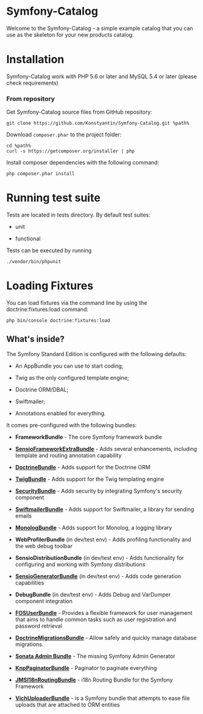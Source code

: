 Symfony-Catalog
===============

Welcome to the Symfony-Catalog - a simple example catalog 
that you can use as the skeleton for your new products catalog.

Installation
============
Symfony-Catalog work with PHP 5.6 or later and MySQL 5.4 or later (please check requirements)

### From repository

Get Symfony-Catalog source files from GitHub repository:
```
git clone https://github.com/Konstyantin/Symfony-Catalog.git %path%
```

Download `composer.phar` to the project folder:
```
cd %path%
curl -s https://getcomposer.org/installer | php
```

Install composer dependencies with the following command:
```
php composer.phar install
```

Running test suite
==================
Tests are located in tests directory. By default test suites:
  
  * unit
  
  * functional
  
Tests can be executed by running

~~~~~~~~
./vendor/bin/phpunit
~~~~~~~~

Loading Fixtures
================
You can load fixtures via the command line by using the doctrine:fixtures:load command:
  
~~~~~~~~~~~~~~~~~~~~~~~~~~~~~~~~~~~~~~
php bin/console doctrine:fixtures:load 
~~~~~~~~~~~~~~~~~~~~~~~~~~~~~~~~~~~~~~

What's inside?
--------------

The Symfony Standard Edition is configured with the following defaults:

  * An AppBundle you can use to start coding;

  * Twig as the only configured template engine;

  * Doctrine ORM/DBAL;

  * Swiftmailer;

  * Annotations enabled for everything.

It comes pre-configured with the following bundles:

  * **FrameworkBundle** - The core Symfony framework bundle

  * [**SensioFrameworkExtraBundle**][6] - Adds several enhancements, including
    template and routing annotation capability

  * [**DoctrineBundle**][7] - Adds support for the Doctrine ORM

  * [**TwigBundle**][8] - Adds support for the Twig templating engine

  * [**SecurityBundle**][9] - Adds security by integrating Symfony's security
    component

  * [**SwiftmailerBundle**][10] - Adds support for Swiftmailer, a library for
    sending emails

  * [**MonologBundle**][11] - Adds support for Monolog, a logging library

  * **WebProfilerBundle** (in dev/test env) - Adds profiling functionality and
    the web debug toolbar

  * **SensioDistributionBundle** (in dev/test env) - Adds functionality for
    configuring and working with Symfony distributions

  * [**SensioGeneratorBundle**][13] (in dev/test env) - Adds code generation
    capabilities

  * **DebugBundle** (in dev/test env) - Adds Debug and VarDumper component
    integration
    
  * [**FOSUserBundle**][14] - Provides a flexible framework for
    user management that aims to handle common tasks such as user registration
    and password retrieval 
    
  * [**DoctrineMigrationsBundle**][15] - Allow safely and
    quickly manage database migrations.
    
  * [**Sonata Admin Bundle**][16] - The missing Symfony
   Admin Generator
   
  * [**KnpPaginatorBundle**][17] - Paginator to paginate everything 
  
  * [**JMSI18nRoutingBundle**][18] - i18n Routing Bundle for the Symfony Framework
  
  * [**VichUploaderBundle**][19] - is a Symfony bundle that attempts to 
    ease file uploads that are attached to ORM entities

[1]:  https://symfony.com/doc/3.2/setup.html
[6]:  https://symfony.com/doc/current/bundles/SensioFrameworkExtraBundle/index.html
[7]:  https://symfony.com/doc/3.2/doctrine.html
[8]:  https://symfony.com/doc/3.2/templating.html
[9]:  https://symfony.com/doc/3.2/security.html
[10]: https://symfony.com/doc/3.2/email.html
[11]: https://symfony.com/doc/3.2/logging.html
[12]: https://symfony.com/doc/3.2/assetic/asset_management.html
[13]: https://symfony.com/doc/current/bundles/SensioGeneratorBundle/index.html
[14]: http://symfony.com/doc/current/bundles/FOSUserBundle/index.html
[15]: http://symfony.com/doc/current/bundles/DoctrineMigrationsBundle/index.html
[16]: https://symfony.com/doc/current/bundles/SonataAdminBundle/index.html
[17]: https://github.com/KnpLabs/KnpPaginatorBundle
[18]: https://github.com/schmittjoh/JMSI18nRoutingBundle
[19]: https://github.com/dustin10/VichUploaderBundle